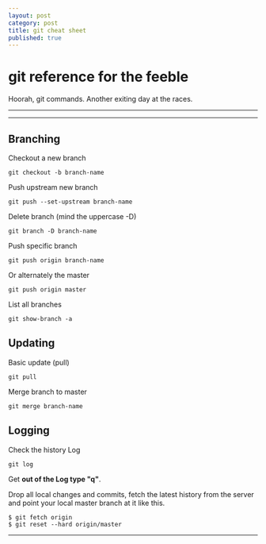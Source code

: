 ```yaml
---
layout: post
category: post
title: git cheat sheet
published: true
---
```


# git reference for the feeble

Hoorah, git commands. Another exiting day at the races.

***
<hr class="rule">

## Branching

Checkout a new branch

    git checkout -b branch-name
    
Push upstream new branch

	git push --set-upstream branch-name

Delete branch (mind the uppercase -D)

    git branch -D branch-name

Push specific branch

    git push origin branch-name

Or alternately the master

    git push origin master

List all branches

	git show-branch -a

## Updating

Basic update (pull)

    git pull

Merge branch to master

    git merge branch-name

## Logging

Check the history Log

    git log

Get **out of the Log type "q"**.

Drop all local changes and commits, fetch the latest history from the server and point your local master branch at it like this.

    $ git fetch origin
    $ git reset --hard origin/master

***
